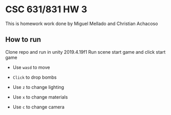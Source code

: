 # CSC 631/831 HW 3
This is homework work done by Miguel Mellado and Christian Achacoso

## How to run
Clone repo and run in unity 2019.4.19f1
Run scene start game and click start game

- Use `wasd` to move

- `Click` to drop bombs

- Use `z` to change lighting

- Use `x` to change materials

- Use `c` to change camera
